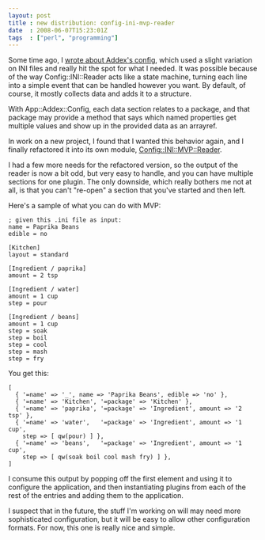 ```yaml
---
layout: post
title : new distribution: config-ini-mvp-reader
date  : 2008-06-07T15:23:01Z
tags  : ["perl", "programming"]
---
```

Some time ago, I [wrote about Addex's
config](http://rjbs.manxome.org/rubric/entry/1435), which used a slight
variation on INI files and really hit the spot for what I needed.  It was
possible because of the way Config::INI::Reader acts like a state machine,
turning each line into a simple event that can be handled however you want.  By
default, of course, it mostly collects data and adds it to a structure.

With App::Addex::Config, each data section relates to a package, and that
package may provide a method that says which named properties get multiple
values and show up in the provided data as an arrayref.

In work on a new project, I found that I wanted this behavior again, and I
finally refactored it into its own module,
[Config::INI::MVP::Reader](http://search.cpan.org/dist/Config-INI-MVP-Reader).

I had a few more needs for the refactored version, so the output of the reader
is now a bit odd, but very easy to handle, and you can have multiple sections
for one plugin.  The only downside, which really bothers me not at all, is that
you can't "re-open" a section that you've started and then left.

Here's a sample of what you can do with MVP:

    ; given this .ini file as input:
    name = Paprika Beans
    edible = no

    [Kitchen]
    layout = standard

    [Ingredient / paprika]
    amount = 2 tsp

    [Ingredient / water]
    amount = 1 cup
    step = pour

    [Ingredient / beans]
    amount = 1 cup
    step = soak
    step = boil
    step = cool
    step = mash
    step = fry

You get this:

    [
      { '=name' => '_', name => 'Paprika Beans', edible => 'no' },
      { '=name' => 'Kitchen', '=package' => 'Kitchen' },
      { '=name' => 'paprika', '=package' => 'Ingredient', amount => '2 tsp' },
      { '=name' => 'water',   '=package' => 'Ingredient', amount => '1 cup',
        step => [ qw(pour) ] },
      { '=name' => 'beans',   '=package' => 'Ingredient', amount => '1 cup',
        step => [ qw(soak boil cool mash fry) ] },
    ]

I consume this output by popping off the first element and using it to
configure the application, and then instantiating plugins from each of the rest
of the entries and adding them to the application.

I suspect that in the future, the stuff I'm working on will may need more
sophisticated configuration, but it will be easy to allow other configuration
formats.  For now, this one is really nice and simple.


